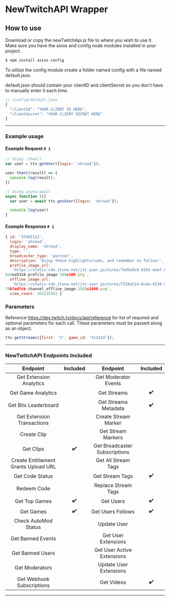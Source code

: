 
# NewTwitchAPI Wrapper




## How to use

Download or copy the newTwitchApi.js file to where you wish to use it.
Make sure you have the axios and config node modules installed in your project.

```bash
$ npm install axios config
```

To utilize the config module create a folder named config with a file named default.json.

default.json should contain your clientID and clientSecret so you don't have to manually enter it each time.

```js
// /config/default.json
{
  "clientId": "YOUR CLIENT ID HERE",
  "clientSecret": "YOUR CLIENT SECRET HERE"
}
```

---

### Example usage

#### Example Request `# 1`
```js
// Using .then()
var user = ttv.getUser({login: 'shroud'});

user.then((result) => {
  console.log(result);
})

// Using async/await
async function (){
  var user = await ttv.getUser({login: 'shroud'});

  console.log(user)
}
```
#### Example Response `# 1`
```js
{ id: '37402112',
  login: 'shroud',
  display_name: 'shroud',
  type: '',
  broadcaster_type: 'partner',
  description: 'Enjoy these highlights/vods, and remember to follow!',
  profile_image_url:
   'https://static-cdn.jtvnw.net/jtv_user_pictures/7ed5e0c6-0191-4eef-8328-4af
6e4ea5318-profile_image-300x300.png',
  offline_image_url:
   'https://static-cdn.jtvnw.net/jtv_user_pictures/f328a514-0cda-4239-9f99-246
70b7ed7cb-channel_offline_image-1920x1080.png',
  view_count: 363235361 }
```

### Parameters
Reference https://dev.twitch.tv/docs/api/reference for list of required
and optional parameters for each call.
These parameters must be passed along as an object.

```js
ttv.getStreams({first: '3', game_id: '511224'});
```
---

### NewTwitchAPI Endpoints Included

|               Endpoint               | Included |            Endpoint           | Included |
|:------------------------------------:|:--------:|:-----------------------------:|:--------:|
| Get Extension Analytics              |                  | Get Moderator Events          |                  |
| Get Game Analytics                   |                  | Get Streams                   |:heavy_check_mark:|
| Get Bits Leaderboard                 |                  | Get Streams Metadata          |:heavy_check_mark:|
| Get Extension Transactions           |                  | Create Stream Marker          |                  |
| Create Clip                          |                  | Get Stream Markers            |                  |
| Get Clips                            |:heavy_check_mark:| Get Broadcaster Subscriptions |                  |
| Create Entitlement Grants Upload URL |                  | Get All Stream Tags           |                  |
| Get Code Status                      |                  | Get Stream Tags               |:heavy_check_mark:|
| Redeem Code                          |                  | Replace Stream Tags           |                  |
| Get Top Games                        |:heavy_check_mark:| Get Users                     |:heavy_check_mark:|
| Get Games                            |:heavy_check_mark:| Get Users Follows             |:heavy_check_mark:|
| Check AutoMod Status                 |                  | Update User                   |                  |
| Get Banned Events                    |                  | Get User Extensions           |                  |
| Get Banned Users                     |                  | Get User Active Extensions    |                  |
| Get Moderators                       |                  | Update User Extensions        |                  |
| Get Webhook Subscriptions            |                  | Get Videos                    |:heavy_check_mark:|

---
